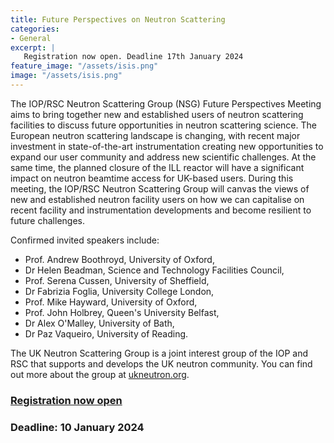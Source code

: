```yaml
---
title: Future Perspectives on Neutron Scattering
categories: 
- General
excerpt: |
   Registration now open. Deadline 17th January 2024
feature_image: "/assets/isis.png"
image: "/assets/isis.png"
---
```


The IOP/RSC Neutron Scattering Group (NSG) Future Perspectives Meeting aims to bring together new and established users of neutron scattering facilities to discuss future opportunities in neutron scattering science.
The European neutron scattering landscape is changing, with recent major investment in state-of-the-art instrumentation creating new opportunities to expand our user community and address new scientific challenges. At the same time, the planned closure of the ILL reactor will have a significant impact on neutron beamtime access for UK-based users. 
During this meeting, the IOP/RSC Neutron Scattering Group will canvas the views of new and established neutron facility users on how we can capitalise on recent facility and instrumentation developments and become resilient to future challenges.

Confirmed invited speakers include:

* Prof. Andrew Boothroyd, University of Oxford,
* Dr Helen Beadman, Science and Technology Facilities Council,
* Prof. Serena Cussen, University of Sheffield,
* Dr Fabrizia Foglia, University College London,
* Prof. Mike Hayward, University of Oxford,
* Prof. John Holbrey, Queen's University Belfast,
* Dr Alex O'Malley, University of Bath,
* Dr Paz Vaqueiro, University of Reading.
  
The UK Neutron Scattering Group is a joint interest group of the IOP and RSC that supports and develops the UK neutron community. You can find out more about the group at [ukneutron.org](https://ukneutron.org).

### [Registration now open](https://iop.eventsair.com/fpns2024/)

### Deadline: 10 January 2024



